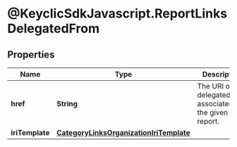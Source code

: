 # @KeyclicSdkJavascript.ReportLinksDelegatedFrom

## Properties
Name | Type | Description | Notes
------------ | ------------- | ------------- | -------------
**href** | **String** | The URI of the delegatedFrom associated to the given report. | [optional] 
**iriTemplate** | [**CategoryLinksOrganizationIriTemplate**](CategoryLinksOrganizationIriTemplate.md) |  | [optional] 



